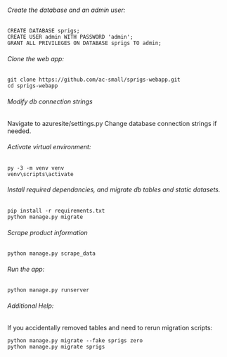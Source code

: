 ###### Create the database and an admin user:

```
CREATE DATABASE sprigs;
CREATE USER admin WITH PASSWORD 'admin';
GRANT ALL PRIVILEGES ON DATABASE sprigs TO admin;
```

###### Clone the web app:
```
git clone https://github.com/ac-small/sprigs-webapp.git
cd sprigs-webapp
```

###### Modify db connection strings
Navigate to azuresite/settings.py
Change database connection strings if needed.

###### Activate virtual environment:
```
py -3 -m venv venv
venv\scripts\activate
```

###### Install required dependancies, and migrate db tables and static datasets.
```
pip install -r requirements.txt
python manage.py migrate
```

###### Scrape product information
```
python manage.py scrape_data
```

###### Run the app:
```
python manage.py runserver
```

###### Additional Help:
If you accidentally removed tables and need to rerun migration scripts:
```
python manage.py migrate --fake sprigs zero
python manage.py migrate sprigs
```
